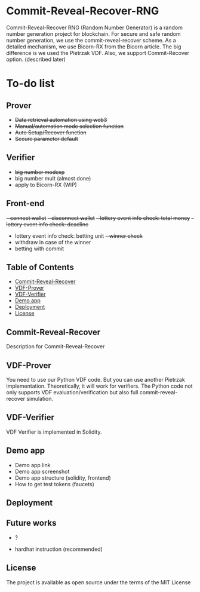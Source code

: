 # Commit-Reveal-Recover-RNG

Commit-Reveal-Recover RNG (Random Number Generator) is a random number generation project for blockchain. 
For secure and safe random number generation, we use the commit-reveal-recover scheme.
As a detailed mechanism, we use Bicorn-RX from the Bicorn article.
The big difference is we used the Pietrzak VDF.
Also, we support Commit-Recover option. (described later)


# To-do list

## Prover

- ~~Data retrieval automation using web3~~
- ~~Manual/automation mode selection function~~
- ~~Auto Setup/Recover function~~
- ~~Secure parameter default~~

## Verifier

- ~~big number modexp~~
- big number mult (almost done)
- apply to Bicorn-RX (WIP)

## Front-end

~~- connect wallet~~
~~- disconnect wallet~~
~~- lottery event info check: total money~~
~~- lottery event info check: deadline~~
- lottery event info check: betting unit
~~- winner check~~
- withdraw in case of the winner
- betting with commit 


## Table of Contents
  - [Commit-Reveal-Recover](#commit-reveal-recover)
  - [VDF-Prover](#VDF-Prover)
  - [VDF-Verifier](#VDF-Verifier)
  - [Demo app](#demo-app)
  - [Deployment](#deployment)
  - [License](#license)

## Commit-Reveal-Recover

Description for Commit-Reveal-Recover

## VDF-Prover

You need to use our Python VDF code. But you can use another Pietrzak implementation. Theoretically, it will work for verifiers.
The Python code not only supports VDF evaluation/verification but also full commit-reveal-recover simulation.

## VDF-Verifier

VDF Verifier is implemented in Solidity.

## Demo app

- Demo app link
- Demo app screenshot
- Demo app structure (solidity, frontend)
- How to get test tokens (faucets)

## Deployment

## Future works

- ?

- hardhat instruction (recommended)



## License
The project is available as open source under the terms of the MIT License
